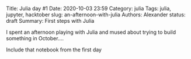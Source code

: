 Title: Julia day #1
Date: 2020-10-03 23:59
Category: julia
Tags: julia, jupyter, hacktober
slug: an-afternoon-with-julia
Authors: Alexander
status: draft
Summary: First steps with Julia

I spent an afternoon playing with Julia and mused about trying to build something in October....

Include that notebook from the first day
